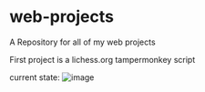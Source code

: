 # web-projects

A Repository for all of my web projects

First project is a lichess.org tampermonkey script

current state:
![image](https://user-images.githubusercontent.com/83467468/220222255-d229a67c-9555-46d5-835d-35c1414ad8ad.png)
